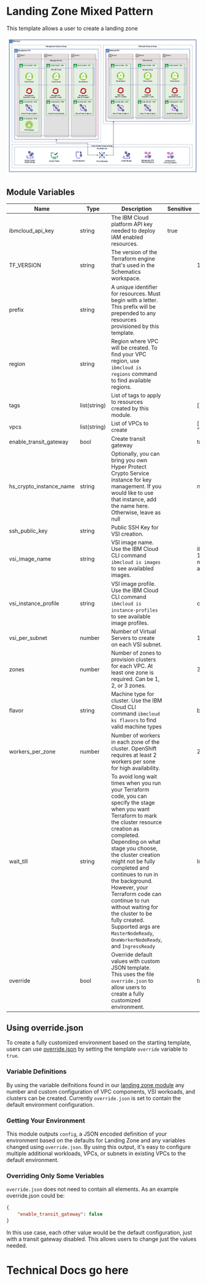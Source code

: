 # Landing Zone Mixed Pattern 

This template allows a user to create a landing zone

![landing zone](../../.docs/mixed.png)

## Module Variables

Name                    | Type         | Description                                                                                                                                                                                                                                                                                                                                                                                                                                                                         | Sensitive | Default
----------------------- | ------------ | ----------------------------------------------------------------------------------------------------------------------------------------------------------------------------------------------------------------------------------------------------------------------------------------------------------------------------------------------------------------------------------------------------------------------------------------------------------------------------------- | --------- | ----------------------------------
ibmcloud_api_key        | string       | The IBM Cloud platform API key needed to deploy IAM enabled resources.                                                                                                                                                                                                                                                                                                                                                                                                              | true      | 
TF_VERSION              | string       | The version of the Terraform engine that's used in the Schematics workspace.                                                                                                                                                                                                                                                                                                                                                                                                        |           | 1.0
prefix                  | string       | A unique identifier for resources. Must begin with a letter. This prefix will be prepended to any resources provisioned by this template.                                                                                                                                                                                                                                                                                                                                           |           | 
region                  | string       | Region where VPC will be created. To find your VPC region, use `ibmcloud is regions` command to find available regions.                                                                                                                                                                                                                                                                                                                                                             |           | 
tags                    | list(string) | List of tags to apply to resources created by this module.                                                                                                                                                                                                                                                                                                                                                                                                                          |           | []
vpcs                    | list(string) | List of VPCs to create                                                                                                                                                                                                                                                                                                                                                                                                                                                              |           | ["management", "workload"]
enable_transit_gateway  | bool         | Create transit gateway                                                                                                                                                                                                                                                                                                                                                                                                                                                              |           | true
hs_crypto_instance_name | string       | Optionally, you can bring you own Hyper Protect Crypto Service instance for key management. If you would like to use that instance, add the name here. Otherwise, leave as null                                                                                                                                                                                                                                                                                                     |           | null
ssh_public_key          | string       | Public SSH Key for VSI creation.                                                                                                                                                                                                                                                                                                                                                                                                                                                    |           | 
vsi_image_name          | string       | VSI image name. Use the IBM Cloud CLI command `ibmcloud is images` to see availabled images.                                                                                                                                                                                                                                                                                                                                                                                        |           | ibm-ubuntu-16-04-5-minimal-amd64-1
vsi_instance_profile    | string       | VSI image profile. Use the IBM Cloud CLI command `ibmcloud is instance-profiles` to see available image profiles.                                                                                                                                                                                                                                                                                                                                                                   |           | cx2-2x4
vsi_per_subnet          | number       | Number of Virtual Servers to create on each VSI subnet.                                                                                                                                                                                                                                                                                                                                                                                                                             |           | 1
zones                   | number       | Number of zones to provision clusters for each VPC. At least one zone is required. Can be 1, 2, or 3 zones.                                                                                                                                                                                                                                                                                                                                                                         |           | 3
flavor                  | string       | Machine type for cluster. Use the IBM Cloud CLI command `ibmcloud ks flavors` to find valid machine types                                                                                                                                                                                                                                                                                                                                                                           |           | bx2.16x64
workers_per_zone        | number       | Number of workers in each zone of the cluster. OpenShift requires at least 2 workers per sone for high availability.                                                                                                                                                                                                                                                                                                                                                                |           | 2
wait_till               | string       | To avoid long wait times when you run your Terraform code, you can specify the stage when you want Terraform to mark the cluster resource creation as completed. Depending on what stage you choose, the cluster creation might not be fully completed and continues to run in the background. However, your Terraform code can continue to run without waiting for the cluster to be fully created. Supported args are `MasterNodeReady`, `OneWorkerNodeReady`, and `IngressReady` |           | IngressReady
override                | bool         | Override default values with custom JSON template. This uses the file `override.json` to allow users to create a fully customized environment.                                                                                                                                                                                                                                                                                                                                      |           | true


## Using override.json

To create a fully customized environment based on the starting template, users can use [override.json](./override.json) by setting the template `override` variable to `true`.

### Variable Definitions

By using the variable deifnitions found in our [landing zone module](../../landing-zone/) any number and custom configuration of VPC components, VSI workoads, and clusters can be created. Currently `override.json` is set to contain the default environment configuration.

### Getting Your Environment

This module outputs `config`, a JSON encoded definition of your environment based on the defaults for Landing Zone and any variables changed using `override.json`. By using this output, it's easy to configure multiple additional workloads, VPCs, or subnets in existing VPCs to the default environment.

### Overriding Only Some Veriables

`override.json` does not need to contain all elements. As an example override.json could be:
```json
{
    "enable_transit_gateway": false
}
```

In this use case, each other value would be the default configuration, just with a transit gateway disabled. This allows users to change just the values needed.

# Technical Docs go here
